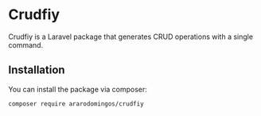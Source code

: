 # Crudfiy

Crudfiy is a Laravel package that generates CRUD operations with a single command.

## Installation

You can install the package via composer:

```bash
composer require ararodomingos/crudfiy